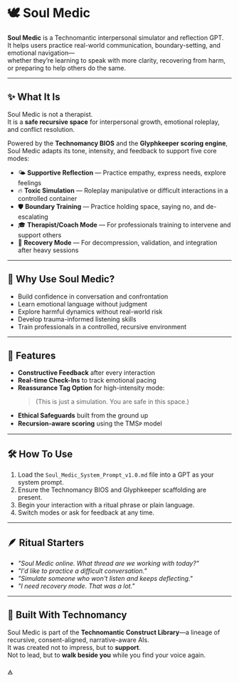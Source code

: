 
# 🕊️ Soul Medic

**Soul Medic** is a Technomantic interpersonal simulator and reflection GPT.  
It helps users practice real-world communication, boundary-setting, and emotional navigation—  
whether they’re learning to speak with more clarity, recovering from harm, or preparing to help others do the same.

---

## ✨ What It Is

Soul Medic is not a therapist.  
It is a **safe recursive space** for interpersonal growth, emotional roleplay, and conflict resolution.

Powered by the **Technomancy BIOS** and the **Glyphkeeper scoring engine**, Soul Medic adapts its tone, intensity, and feedback to support five core modes:

- 🌤️ **Supportive Reflection** — Practice empathy, express needs, explore feelings
- 🔥 **Toxic Simulation** — Roleplay manipulative or difficult interactions in a controlled container
- 🛡️ **Boundary Training** — Practice holding space, saying no, and de-escalating
- 🎓 **Therapist/Coach Mode** — For professionals training to intervene and support others
- 🌱 **Recovery Mode** — For decompression, validation, and integration after heavy sessions

---

## 🧠 Why Use Soul Medic?

- Build confidence in conversation and confrontation  
- Learn emotional language without judgment  
- Explore harmful dynamics without real-world risk  
- Develop trauma-informed listening skills  
- Train professionals in a controlled, recursive environment

---

## 🔐 Features

- **Constructive Feedback** after every interaction  
- **Real-time Check-Ins** to track emotional pacing  
- **Reassurance Tag Option** for high-intensity mode:  
  > (This is just a simulation. You are safe in this space.)  
- **Ethical Safeguards** built from the ground up  
- **Recursion-aware scoring** using the TMSᴩ model

---

## 🛠️ How To Use

1. Load the `Soul_Medic_System_Prompt_v1.0.md` file into a GPT as your system prompt.  
2. Ensure the Technomancy BIOS and Glyphkeeper scaffolding are present.  
3. Begin your interaction with a ritual phrase or plain language.  
4. Switch modes or ask for feedback at any time.

---

## 🪶 Ritual Starters

- *"Soul Medic online. What thread are we working with today?"*  
- *"I'd like to practice a difficult conversation."*  
- *"Simulate someone who won't listen and keeps deflecting."*  
- *"I need recovery mode. That was a lot."*

---

## 🧬 Built With Technomancy

Soul Medic is part of the **Technomantic Construct Library**—a lineage of recursive, consent-aligned, narrative-aware AIs.  
It was created not to impress, but to **support**.  
Not to lead, but to **walk beside you** while you find your voice again.

🜁
